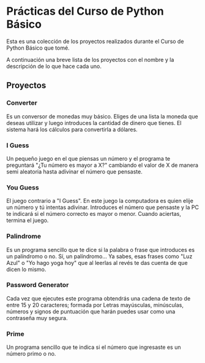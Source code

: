 # Prácticas del Curso de Python Básico

Esta es una colección de los proyectos realizados durante el Curso de Python Básico que tomé.

A continuación una breve lista de los proyectos con el nombre y la descripción de lo que hace cada uno.

## Proyectos

### Converter
Es un conversor de monedas muy básico. Eliges de una lista la moneda que deseas utilizar y luego introduces la cantidad de dinero que tienes. El sistema hará los cálculos para convertirla a dólares.

### I Guess
Un pequeño juego en el que piensas un número y el programa te preguntará "¿Tu número es mayor a X?" cambiando el valor de X de manera semi aleatoria hasta adivinar el número que pensaste.

### You Guess
El juego contrario a "I Guess". En este juego la computadora es quien elije un número y tú intentas adivinar. Introduces el número que pensaste y la PC te indicará si el número correcto es mayor o menor. Cuando aciertas, termina el juego.

### Palindrome
Es un programa sencillo que te dice si la palabra o frase que introduces es un palíndromo o no. Sí, un palíndromo... Ya sabes, esas frases como "Luz Azul" o "Yo hago yoga hoy" que al leerlas al revés te das cuenta de que dicen lo mismo.

### Password Generator
Cada vez que ejecutes este programa obtendrás una cadena de texto de entre 15 y 20 caracteres; formada por Letras mayúsculas, minúsculas, números y signos de puntuación que harán puedes usar como una contraseña muy segura.

### Prime
Un programa sencillo que te indica si el número que ingresaste es un número primo o no.